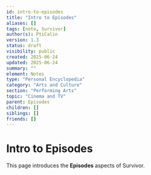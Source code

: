 ```yaml
---
id: intro-to-episodes
title: "Intro to Episodes"
aliases: []
tags: [note, Survivor]
author(s): PtiCalin
version: 1.3
status: draft
visibility: public
created: 2025-06-24
updated: 2025-06-24
summary: ""
element: Notes
type: "Personal Encyclopedia"
category: "Arts and Culture"
section: "Performing Arts"
topic: "Cinema and TV"
parent: Episodes
children: []
siblings: []
friends: []
---
```

# Intro to Episodes

This page introduces the **Episodes** aspects of Survivor.
